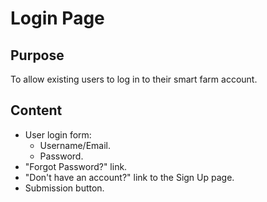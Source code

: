 # Login Page

## Purpose
To allow existing users to log in to their smart farm account.

## Content
- User login form:
  - Username/Email.
  - Password.
- "Forgot Password?" link.
- "Don't have an account?" link to the Sign Up page.
- Submission button.